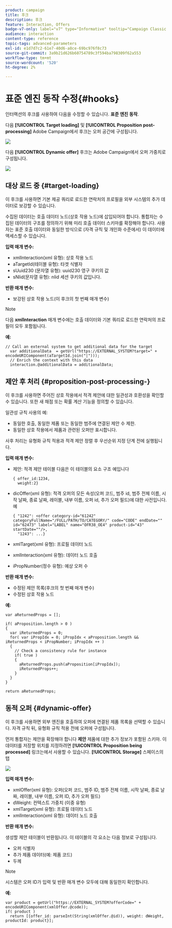 ```yaml
---
product: campaign
title: 후크
description: 후크
feature: Interaction, Offers
badge-v7-only: label="v7" type="Informative" tooltip="Campaign Classic v7에만 적용"
audience: interaction
content-type: reference
topic-tags: advanced-parameters
exl-id: e1d7d7c2-61e7-40d6-a8ce-69bc976f8c73
source-git-commit: 3a9b21d626b60754789c3f594ba798309f62a553
workflow-type: tm+mt
source-wordcount: '520'
ht-degree: 2%

---
```


# 표준 엔진 동작 수정{#hooks}



인터랙션의 후크를 사용하여 다음을 수정할 수 있습니다. **표준 엔진 동작**.

다음 **[!UICONTROL Target loading]** 및 **[!UICONTROL Proposition post-processing]** Adobe Campaign에서 후크는 오퍼 공간에 구성됩니다.

![](assets/interaction_hooks_1.png)

다음 **[!UICONTROL Dynamic offer]** 후크는 Adobe Campaign에서 오퍼 가중치로 구성됩니다.

![](assets/interaction_hooks_2.png)

## 대상 로드 중 {#target-loading}

이 후크를 사용하면 기본 제공 쿼리로 로드한 연락처의 프로필을 외부 시스템의 추가 데이터로 보강할 수 있습니다.

수집된 데이터는 호출 데이터 노드(상호 작용 노드)에 삽입되어야 합니다. 통합자는 수집된 데이터의 구조를 정의하기 위해 미리 호출 데이터 스키마를 확장해야 합니다. 사용자는 표준 호출 데이터와 동일한 방식으로 (자격 규칙 및 개인화 수준에서) 이 데이터에 액세스할 수 있습니다.

**입력 매개 변수:**

* xmlInteraction(xml 유형): 상호 작용 노드
* aTargetId(테이블 유형): 타겟 식별자
* sUuid230 (문자열 유형): uuid230 영구 쿠키의 값
* sNlid(문자열 유형): nlid 세션 쿠키의 값입니다.

**반환 매개 변수:**

* 보강된 상호 작용 노드(이 후크의 첫 번째 매개 변수)

>[!NOTE]
>
>다음 **xmlInteraction** 매개 변수에는 호출 데이터와 기본 쿼리로 로드한 연락처의 프로필이 모두 포함됩니다.

**예:**

```
// Call an external system to get additional data for the target
  var additionalData  = getUrl("https://EXTERNAL_SYSTEM?target=" + encodeURIComponent(aTargetId.join("|")));
  // Enrich the context with this data
  interaction.@additionalData = additionalData;
```

## 제안 후 처리 {#proposition-post-processing-}

이 후크를 사용하면 주어진 상호 작용에서 적격 제안에 대한 일관성과 호환성을 확인할 수 있습니다. 또한 새 채점 또는 확률 계산 기능을 정의할 수 있습니다.

일관성 규칙 사용의 예:

* 동일한 호출, 동일한 제품 또는 동일한 범주에 연결된 제안 수 제한.
* 동일한 상호 작용에서 제품과 관련된 오퍼만 표시합니다.

사후 처리는 유형화 규칙 적용과 적격 제안 정렬 후 우선순위 지정 단계 전에 실행됩니다.

**입력 매개 변수:**

* 제안: 적격 제안 테이블 다음은 이 테이블의 요소 구조 예입니다

  ```
  { offer_id:1234,
    weight:2}
  ```

* dicOffer(xml 유형): 적격 오퍼의 모든 속성(오퍼 코드, 범주 id, 범주 전체 이름, 시작 날짜, 종료 날짜, 레이블, 내부 이름, 오퍼 id, 추가 오퍼 필드)에 대한 사전입니다. 예

  ```
  { "1242": <offer category-id="61242" categoryFullName="/FULL/PATH/TO/CATEGORY/" code="CODE" endDate="" id="62473" label="LABEL" name="OFR38_OE4" product-id="43" startDate=""/>,
    "1243": ...}
  ```

* xmlTarget(xml 유형): 프로필 데이터 노드
* xmlInteraction(xml 유형): 데이터 노드 호출
* iPropNumber(정수 유형): 예상 오퍼 수

**반환 매개 변수:**

* 수정된 제안 목록(후크의 첫 번째 매개 변수)
* 수정된 상호 작용 노드

**예:**

```
var aReturnedProps = [];

if( aProposition.length > 0 )
{
  var iReturnedProps = 0;
  for( var iPropIdx = 0; iPropIdx < aProposition.length && iReturnedProps < iPropNumber; iPropIdx ++ )
  {
    // Check a consistency rule for instance
    if( true )
    {
      aReturnedProps.push(aProposition[iPropIdx]);
      iReturnedProps++;
    }
  }
}

return aReturnedProps;
```

## 동적 오퍼 {#dynamic-offer}

이 후크를 사용하면 외부 엔진을 호출하여 오퍼에 연결된 제품 목록을 선택할 수 있습니다. 자격 규칙 뒤, 유형화 규칙 적용 전에 오퍼에 구성됩니다.

먼저 통합자는 제안을 확장해야 합니다 **제안** 제품에 대한 추가 정보가 포함된 스키마. 이 데이터를 저장할 위치를 지정하려면 **[!UICONTROL Proposition being processed]** 링크는에서 사용할 수 있습니다. **[!UICONTROL Storage]** 스페이스의 탭

![](assets/interaction_hooks_3.png)

**입력 매개 변수:**

* xmlOffer(xml 유형): 오퍼(오퍼 코드, 범주 ID, 범주 전체 이름, 시작 날짜, 종료 날짜, 레이블, 내부 이름, 오퍼 ID, 추가 오퍼 필드)
* dWeight: 컨텍스트 가중치 (이중 유형)
* xmlTarget(xml 유형): 프로필 데이터 노드
* xmlInteraction(xml 유형): 데이터 노드 호출

**반환 매개 변수:**

생성할 제안 테이블이 반환됩니다. 이 테이블의 각 요소는 다음 정보로 구성됩니다.

* 오퍼 식별자
* 추가 제품 데이터(예: 제품 코드)
* 두께

>[!NOTE]
>
>시스템은 오퍼 ID가 입력 및 반환 매개 변수 모두에 대해 동일한지 확인합니다.

**예:**

```
var product = getUrl("https://EXTERNAL_SYSTEM?offerCode=" + encodeURIComponent(xmlOffer.@code));
if( product )
  return [{offer_id: parseInt(String(xmlOffer.@id)), weight: dWeight, productId: product}];
```
